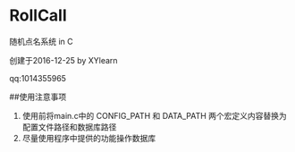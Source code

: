 # RollCall
随机点名系统 in C

创建于2016-12-25
by XYlearn

qq:1014355965

##使用注意事项
1. 使用前将main.c中的 CONFIG_PATH 和 DATA_PATH 两个宏定义内容替换为配置文件路径和数据库路径
2. 尽量使用程序中提供的功能操作数据库
